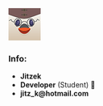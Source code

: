 [![Profile Picture](./images/pfp.png)](jitzek.github.io/)
### Info:
* __Jitzek__
* __Developer__ (Student) :hatching_chick:
* __jitz_k@hotmail.com__
